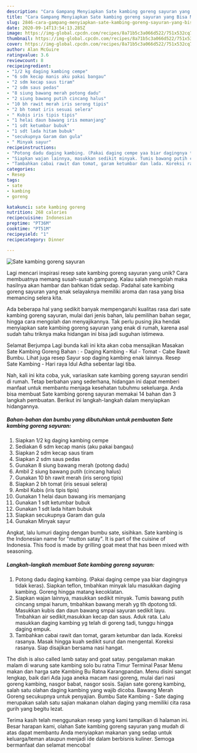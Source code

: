 ```yaml
---
description: "Cara Gampang Menyiapkan Sate kambing goreng sayuran yang Bisa Manjain Lidah"
title: "Cara Gampang Menyiapkan Sate kambing goreng sayuran yang Bisa Manjain Lidah"
slug: 2846-cara-gampang-menyiapkan-sate-kambing-goreng-sayuran-yang-bisa-manjain-lidah
date: 2020-09-14T13:54:13.285Z
image: https://img-global.cpcdn.com/recipes/8a71b5c3a066d522/751x532cq70/sate-kambing-goreng-sayuran-foto-resep-utama.jpg
thumbnail: https://img-global.cpcdn.com/recipes/8a71b5c3a066d522/751x532cq70/sate-kambing-goreng-sayuran-foto-resep-utama.jpg
cover: https://img-global.cpcdn.com/recipes/8a71b5c3a066d522/751x532cq70/sate-kambing-goreng-sayuran-foto-resep-utama.jpg
author: Alan McGuire
ratingvalue: 3.6
reviewcount: 8
recipeingredient:
- "1/2 kg daging kambing cempe"
- "6 sdm kecap manis aku pakai bangau"
- "2 sdm kecap saus tiram"
- "2 sdm saus pedas"
- "8 siung bawang merah potong dadu"
- "2 siung bawang putih cincang halus"
- "10 bh rawit merah iris serong tipis"
- "2 bh tomat iris sesuai selera"
- " Kubis iris tipis tipis"
- "1 helai daun bawang iris memanjang"
- "1 sdt ketumbar bubuk"
- "1 sdt lada hitam bubuk"
- "secukupnya Garam dan gula"
- " Minyak sayur"
recipeinstructions:
- "Potong dadu daging kambing. (Pakai daging cempe yaa biar dagingnya tidak keras). Siapkan teflon, tmbahkan minyak lalu masukkan daging kambing. Goreng hingga matang kecoklatan."
- "Siapkan wajan lainnya, masukkan sedikit minyak. Tumis bawang putih cincang smpai harum, tmbahkan bawang merah yg tlh dpotong tdi. Masukkan kubis dan daun bawang smpai sayuran sedikit layu. Tmbahkan air sedikit,masukkan kecap dan saus. Aduk rata. Lalu masukkan daging kambing yg telah di goreng tadi, tunggu hingga daging empuk."
- "Tambahkan cabai rawit dan tomat, garam ketumbar dan lada. Koreksi rasanya. Masak hingga kuah sedikit surut dan mengental. Koreksi rasanya. Siap disajikan bersama nasi hangat."
categories:
- Resep
tags:
- sate
- kambing
- goreng

katakunci: sate kambing goreng 
nutrition: 268 calories
recipecuisine: Indonesian
preptime: "PT36M"
cooktime: "PT51M"
recipeyield: "1"
recipecategory: Dinner

---
```



![Sate kambing goreng sayuran](https://img-global.cpcdn.com/recipes/8a71b5c3a066d522/751x532cq70/sate-kambing-goreng-sayuran-foto-resep-utama.jpg)

Lagi mencari inspirasi resep sate kambing goreng sayuran yang unik? Cara membuatnya memang susah-susah gampang. Kalau salah mengolah maka hasilnya akan hambar dan bahkan tidak sedap. Padahal sate kambing goreng sayuran yang enak selayaknya memiliki aroma dan rasa yang bisa memancing selera kita.

Ada beberapa hal yang sedikit banyak mempengaruhi kualitas rasa dari sate kambing goreng sayuran, mulai dari jenis bahan, lalu pemilihan bahan segar, hingga cara mengolah dan menyajikannya. Tak perlu pusing jika hendak menyiapkan sate kambing goreng sayuran yang enak di rumah, karena asal sudah tahu triknya maka hidangan ini bisa jadi suguhan istimewa.

Selamat Berjumpa Lagi bunda kali ini kita akan coba mensajikan Masakan Sate Kambing Goreng Bahan : - Daging Kambing - Kul - Tomat - Cabe Rawit Bumbu. Lihat juga resep Sayur sop daging kambing enak lainnya. Resep Sate Kambing - Hari raya Idul Adha sebentar lagi tiba.


Nah, kali ini kita coba, yuk, variasikan sate kambing goreng sayuran sendiri di rumah. Tetap berbahan yang sederhana, hidangan ini dapat memberi manfaat untuk membantu menjaga kesehatan tubuhmu sekeluarga. Anda bisa membuat Sate kambing goreng sayuran memakai 14 bahan dan 3 langkah pembuatan. Berikut ini langkah-langkah dalam menyiapkan hidangannya.

<!--inarticleads1-->

##### Bahan-bahan dan bumbu yang dibutuhkan untuk pembuatan Sate kambing goreng sayuran:

1. Siapkan 1/2 kg daging kambing cempe
1. Sediakan 6 sdm kecap manis (aku pakai bangau)
1. Siapkan 2 sdm kecap saus tiram
1. Siapkan 2 sdm saus pedas
1. Gunakan 8 siung bawang merah (potong dadu)
1. Ambil 2 siung bawang putih (cincang halus)
1. Gunakan 10 bh rawit merah (iris serong tipis)
1. Siapkan 2 bh tomat (iris sesuai selera)
1. Ambil  Kubis (iris tipis tipis)
1. Gunakan 1 helai daun bawang iris memanjang
1. Gunakan 1 sdt ketumbar bubuk
1. Gunakan 1 sdt lada hitam bubuk
1. Siapkan secukupnya Garam dan gula
1. Gunakan  Minyak sayur


Angkat, lalu lumuri daging dengan bumbu sate, sisihkan. Sate kambing is the Indonesian name for &#34;mutton satay&#34;. It is part of the cuisine of Indonesia. This food is made by grilling goat meat that has been mixed with seasoning. 

<!--inarticleads2-->

##### Langkah-langkah membuat Sate kambing goreng sayuran:

1. Potong dadu daging kambing. (Pakai daging cempe yaa biar dagingnya tidak keras). Siapkan teflon, tmbahkan minyak lalu masukkan daging kambing. Goreng hingga matang kecoklatan.
1. Siapkan wajan lainnya, masukkan sedikit minyak. Tumis bawang putih cincang smpai harum, tmbahkan bawang merah yg tlh dpotong tdi. Masukkan kubis dan daun bawang smpai sayuran sedikit layu. Tmbahkan air sedikit,masukkan kecap dan saus. Aduk rata. Lalu masukkan daging kambing yg telah di goreng tadi, tunggu hingga daging empuk.
1. Tambahkan cabai rawit dan tomat, garam ketumbar dan lada. Koreksi rasanya. Masak hingga kuah sedikit surut dan mengental. Koreksi rasanya. Siap disajikan bersama nasi hangat.


The dish is also called lamb satay and goat satay. pengalaman makan malam di warung sate kambing solo bu ratna Timur Terminal Pasar Menu makan dan harga sate Kambing Bu Ratna Karangpandan. Menu disini sangat lengkap, baik dari Ada juga aneka macam nasi goreng, mulai dari nasi goreng kambing, nasgor babat, nasgor sosis. Sajian sate goreng kambing, salah satu olahan daging kambing yang wajib dicoba. Bawang Merah Goreng secukupnya untuk penyajian. Bumbu Sate Kambing - Sate daging merupakan salah satu sajian makanan olahan daging yang memiliki cita rasa gurih yang begitu lezat. 

Terima kasih telah menggunakan resep yang kami tampilkan di halaman ini. Besar harapan kami, olahan Sate kambing goreng sayuran yang mudah di atas dapat membantu Anda menyiapkan makanan yang sedap untuk keluarga/teman ataupun menjadi ide dalam berbisnis kuliner. Semoga bermanfaat dan selamat mencoba!
